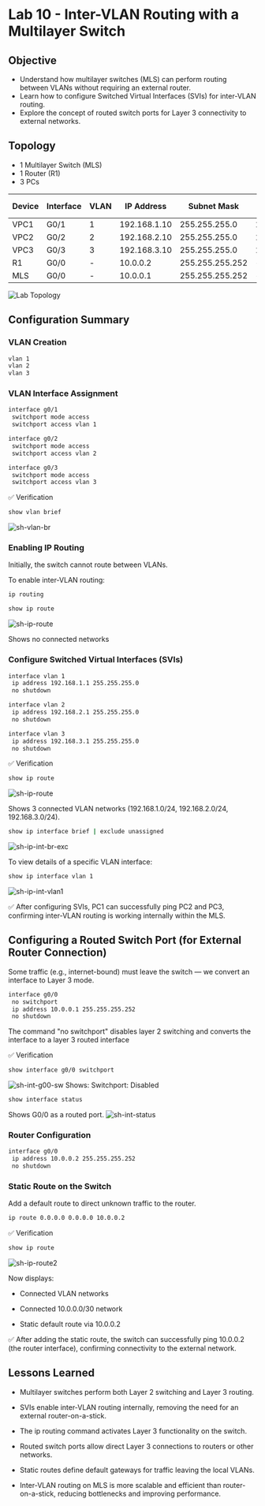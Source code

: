 # Lab 10 - Inter-VLAN Routing with a Multilayer Switch

## Objective

- Understand how multilayer switches (MLS) can perform routing between VLANs without requiring an external router.  
- Learn how to configure Switched Virtual Interfaces (SVIs) for inter-VLAN routing.  
- Explore the concept of routed switch ports for Layer 3 connectivity to external networks.  

## Topology

- 1 Multilayer Switch (MLS)  
- 1 Router (R1)  
- 3 PCs  

| Device | Interface | VLAN | IP Address     | Subnet Mask   | Default Gateway |
|---------|-----------|------|----------------|---------------|-----------------|
| VPC1    | G0/1      | 1    | 192.168.1.10   | 255.255.255.0 | 192.168.1.1     |
| VPC2    | G0/2      | 2    | 192.168.2.10   | 255.255.255.0 | 192.168.2.1     |
| VPC3    | G0/3      | 3    | 192.168.3.10   | 255.255.255.0 | 192.168.3.1     |
| R1      | G0/0      | -    | 10.0.0.2       | 255.255.255.252 | -             |
| MLS     | G0/0      | -    | 10.0.0.1       | 255.255.255.252 | -             |

![Lab Topology](diagram.png)

## Configuration Summary

### VLAN Creation

```bash
vlan 1
vlan 2
vlan 3
```

### VLAN Interface Assignment
```bash 
interface g0/1
 switchport mode access
 switchport access vlan 1

interface g0/2
 switchport mode access
 switchport access vlan 2

interface g0/3
 switchport mode access
 switchport access vlan 3
```

✅ Verification
```bash
show vlan brief
```
![sh-vlan-br](captures/sh-vlan-br.png)

### Enabling IP Routing
Initially, the switch cannot route between VLANs.

To enable inter-VLAN routing:

```bash
ip routing
```

```bash
show ip route
```

![sh-ip-route](captures/sh-ip-route.png)

Shows no connected networks

### Configure Switched Virtual Interfaces (SVIs)
```bash
interface vlan 1
 ip address 192.168.1.1 255.255.255.0
 no shutdown

interface vlan 2
 ip address 192.168.2.1 255.255.255.0
 no shutdown

interface vlan 3
 ip address 192.168.3.1 255.255.255.0
 no shutdown
```

✅ Verification

```bash
show ip route
```
![sh-ip-route](captures/sh-ip-route2.png)

Shows 3 connected VLAN networks (192.168.1.0/24, 192.168.2.0/24, 192.168.3.0/24).

```bash
show ip interface brief | exclude unassigned
```
![sh-ip-int-br-exc](captures/sh-ip-int-br-exc.png)

To view details of a specific VLAN interface:
```bash
show ip interface vlan 1
```
![sh-ip-int-vlan1](captures/sh-ip-int-vlan1.png)

✅ After configuring SVIs, PC1 can successfully ping PC2 and PC3, confirming inter-VLAN routing is working internally within the MLS.

## Configuring a Routed Switch Port (for External Router Connection)
Some traffic (e.g., internet-bound) must leave the switch — we convert an interface to Layer 3 mode.

```bash
interface g0/0
 no switchport
 ip address 10.0.0.1 255.255.255.252
 no shutdown
```

The command "no switchport" disables layer 2 switching and converts the interface to a layer 3 routed interface


✅ Verification

```bash
show interface g0/0 switchport
```
![sh-int-g00-sw](captures/sh-int-g00-sw.png)
Shows: Switchport: Disabled


```bash
show interface status
```
Shows G0/0 as a routed port.
![sh-int-status](captures/sh-int-st.png)

### Router Configuration

```bash
interface g0/0
 ip address 10.0.0.2 255.255.255.252
 no shutdown
```
### Static Route on the Switch
Add a default route to direct unknown traffic to the router.

```bash
ip route 0.0.0.0 0.0.0.0 10.0.0.2
```
✅ Verification

```bash
show ip route
```
![sh-ip-route2](captures/sh-ip-route3.png)

Now displays:

- Connected VLAN networks

- Connected 10.0.0.0/30 network

- Static default route via 10.0.0.2


✅ After adding the static route, the switch can successfully ping 10.0.0.2 (the router interface), confirming connectivity to the external network.

## Lessons Learned
- Multilayer switches perform both Layer 2 switching and Layer 3 routing.

- SVIs enable inter-VLAN routing internally, removing the need for an external router-on-a-stick.

- The ip routing command activates Layer 3 functionality on the switch.

- Routed switch ports allow direct Layer 3 connections to routers or other networks.

- Static routes define default gateways for traffic leaving the local VLANs.

- Inter-VLAN routing on MLS is more scalable and efficient than router-on-a-stick, reducing bottlenecks and improving performance.
